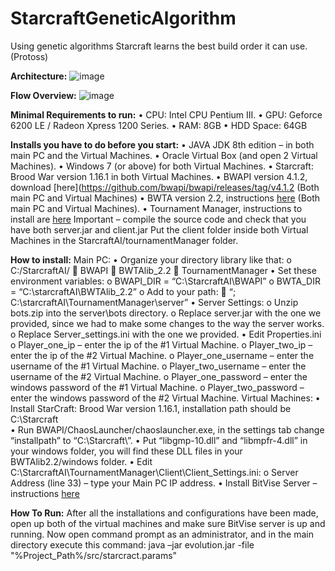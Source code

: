 # StarcraftGeneticAlgorithm
Using genetic algorithms Starcraft learns the best build order it can use. (Protoss)

**Architecture:**
![image](https://dl.dropboxusercontent.com/u/96757029/SCarc.png)

**Flow Overview:**
![image](https://dl.dropboxusercontent.com/u/96757029/SCoverview.PNG)

**Minimal Requirements to run:**
•	CPU:		Intel CPU Pentium III.
•	GPU:		Geforce 6200 LE / Radeon Xpress 1200 Series.
•	RAM:		8GB
•	HDD Space: 	64GB

**Installs you have to do before you start:**
•	JAVA JDK 8th edition – in both main PC and the Virtual Machines.
•	Oracle Virtual Box (and open 2 Virtual Machines).
•	Windows 7 (or above) for both Virtual Machines.
•	Starcraft: Brood War version 1.16.1 in both Virtual Machines.
•	BWAPI version 4.1.2, download [here](https://github.com/bwapi/bwapi/releases/tag/v4.1.2 (Both main PC and Virtual Machines)
•	BWTA version 2.2, instructions [here](https://bitbucket.org/auriarte/bwta2/downloads)
(Both main PC and Virtual Machines).
•	Tournament Manager, instructions to install are [here](http://webdocs.cs.ualberta.ca/~cdavid/starcraftaicomp/tm.shtml)
Important – compile the source code and check that you have both server.jar and client.jar
Put the client folder inside both Virtual Machines in the StarcraftAI/tournamentManager folder.

**How to install:**
Main PC:
•	Organize your directory library like that:
o	C:/StarcraftAI/
	BWAPI 
	BWTAlib_2.2
	TournamentManager
•	Set these environment variables:
o	BWAPI_DIR = “C:\StarcraftAI\BWAPI”
o	BWTA_DIR = “C:\starcraftAI\BWTAlib_2.2”
o	Add to your path:
	“; C:\starcraftAI\TournamentManager\server”
•	Server Settings:
o	Unzip bots.zip into the server\bots directory.
o	Replace server.jar with the one we provided, since we had to make some changes to the way the server works.
o	Replace Server_settings.ini with the one we provided.
•	Edit Properties.ini
o	Player_one_ip – enter the ip of the #1 Virtual Machine.
o	Player_two_ip – enter the ip of the #2 Virtual Machine.
o	Player_one_username – enter the username of the #1 Virtual Machine.
o	Player_two_username – enter the username of the #2 Virtual Machine.
o	Player_one_password – enter the windows password of the #1 Virtual Machine.
o	Player_two_password – enter the windows password of the #2 Virtual Machine.
Virtual Machines:
•	Install StarCraft: Brood War version 1.16.1, installation path should be C:\Starcraft\
•	Run BWAPI/ChaosLauncher/chaoslauncher.exe, in the settings tab change “installpath” to “C:\Starcraft\”.
•	Put “libgmp-10.dll” and “libmpfr-4.dll” in your windows folder, you will find these DLL files in your BWTAlib2.2/windows folder.
•	Edit C:\StarcraftAI\TournamentManager\Client\Client_Settings.ini:
o	Server Address (line 33) – type your Main PC IP address.
•	Install BitVise Server – instructions [here](https://www.bitvise.com/ssh-server-download)

**How To Run:**
After all the installations and configurations have been made, open up both of the virtual machines and make sure BitVise server is up and running.
Now open command prompt as an administrator, and in the main directory execute this command:
java –jar evolution.jar -file "%Project_Path%/src/starcract.params"
